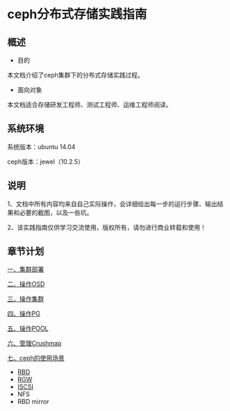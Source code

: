 # ceph分布式存储实践指南

## 概述

* 目的

本文档介绍了ceph集群下的分布式存储实践过程。

* 面向对象

本文档适合存储研发工程师、测试工程师、运维工程师阅读。

## 系统环境

系统版本：ubuntu 14.04

ceph版本：jewel（10.2.5）

## 说明

1、文档中所有内容均来自自己实际操作，会详细给出每一步的运行步骤、输出结果和必要的截图，以及一些坑。

2、该实践指南仅供学习交流使用，版权所有，请勿进行商业转载和使用！

## 章节计划

[一、集群部署](chapter1/README.md)

[二、操作OSD](chapter2/README.md)

[三、操作集群](chapter3/README.md)

[四、操作PG](chapter4/README.md)

[五、操作POOL](chapter5/README.md)

[六、管理Crushmap](chapter6/README.md)

[七、ceph的使用场景](chapter7/README.md)

* [RBD](chapter7/section1/README.md)
* [RGW](chapter7/section2/README.md)
* [ISCSI](chapter7/section3/README.md)
* NFS
* RBD mirror



